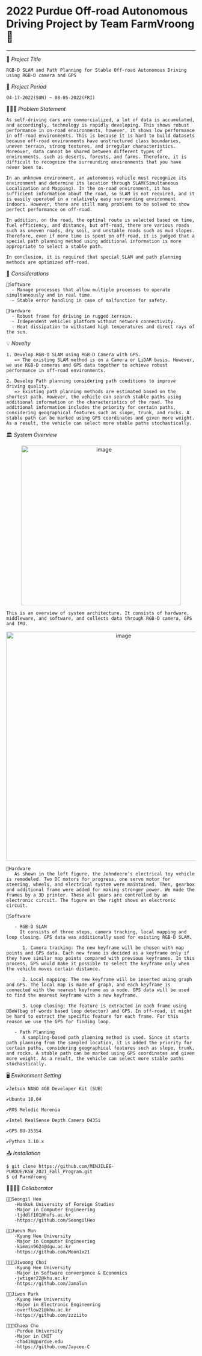 # 2022 Purdue Off-road Autonomous Driving Project by Team FarmVroong 🚜
<hr>

📑 *Project Title*
        
    RGB-D SLAM and Path Planning for Stable Off-road Autonomous Driving    using RGB-D camera and GPS

📅 *Project Period*

    04-17-2022(SUN) ~ 08-05-2022(FRI)

🧖🏻‍♀️ *Problem Statement*

    As self-driving cars are commercialized, a lot of data is accumulated, and accordingly, technology is rapidly developing. This shows robust performance in on-road environments, however, it shows low performance in off-road environments. This is because it is hard to build datasets because off-road environments have unstructured class boundaries, uneven terrain, strong textures, and irregular characteristics. Moreover, data cannot be shared between different types of environments, such as deserts, forests, and farms. Therefore, it is difficult to recognize the surrounding environments that you have never been to.

    In an unknown environment, an autonomous vehicle must recognize its environment and determine its location through SLAM(Simultaneous Localization and Mapping). In the on-road environment, it has sufficient information about the road, so SLAM is not required, and it is easily operated in a relatively easy surrounding environment indoors. However, there are still many problems to be solved to show perfect performance on off-road.

    In addition, on the road, the optimal route is selected based on time, fuel efficiency, and distance, but off-road, there are various roads such as uneven roads, dry soil, and unstable roads such as mud slopes. Therefore, even if more time is spent on off-road, it is judged that a special path planning method using additional information is more appropriate to select a stable path.

    In conclusion, it is required that special SLAM and path planning methods are optimized off-road.

📖 *Considerations*

    🚜Software
      - Manage processes that allow multiple processes to operate simultaneously and in real time.
      - Stable error handling in case of malfunction for safety.
    
    🚜Hardware
      - Robust frame for driving in rugged terrain.
      - Independent vehicles platform without network connectivity.
      - Heat dissipation to withstand high temperatures and direct rays of the sun.

💡 *Novelty*

    1. Develop RGB-D SLAM using RGB-D Camera with GPS.
       => The existing SLAM method is on a Camera or LiDAR basis. However, we use RGB-D cameras and GPS data together to achieve robust performance in off-road environments. 
      
    2. Develop Path planning considering path conditions to improve driving quality.
       => Existing path planning methods are estimated based on the shortest path. However, the vehicle can search stable paths using additional information on the characteristics of the road. The additional information includes the priority for certain paths, considering geographical features such as slope, trunk, and rocks. A stable path can be marked using GPS coordinates and given more weight. As a result, the vehicle can select more stable paths stochastically. 

🏛 *System Overview*
 <p align="center">
<img width="424" alt="image" src="https://user-images.githubusercontent.com/53038354/170869198-8e1b3fe9-45b0-4cf2-b9ed-6c7433c0f1f3.png">
</p>
    
    This is an overview of system architecture. It consists of hardware, middleware, and software, and collects data through RGB-D camera, GPS and IMU.

<p align="center">
<img width="608" alt="image" src="https://user-images.githubusercontent.com/53038354/170869449-d4f0c003-6d6f-40da-b7f7-e889dc32b6ba.png">
</p>
    
    🚜Hardware    
       As shown in the left figure, the Johndeere’s electrical toy vehicle is remodeled. Two DC motors for progress, one servo motor for steering, wheels, and electrical system were maintained. Then, gearbox and additional frame were added for making stronger power. We made the frames by a 3D printer. These all gears are controlled by an electronic circuit. The figure on the right shows an electronic circuit.

    🚜Software  

       - RGB-D SLAM  
         It consists of three steps, camera tracking, local mapping and loop closing. GPS data was additionally used for existing RGB-D SLAM.

          1. Camera tracking: The new keyframe will be chosen with map points and GPS data. Each new frame is decided as a keyframe only if they have similar map points compared with previous keyframes. In this process, GPS would make it possible to select the keyframe only when the vehicle moves certain distance.   
            
          2. Local mapping: The new keyframe will be inserted using graph and GPS. The local map is made of graph, and each keyframe is connected with the nearest keyframe as a node. GPS data will be used to find the nearest keyframe with a new keyframe.  

          3. Loop closing: The feature is extracted in each frame using DBoW(bag of words based loop detector) and GPS. In off-road, it might be hard to extract the specific feature for each frame. For this reason we use the GPS for finding loop.  

       - Path Planning  
          A sampling-based path planning method is used. Since it starts path planning from the sampled location, it is added the priority for certain paths, considering geographical features such as slope, trunk, and rocks. A stable path can be marked using GPS coordinates and given more weight. As a result, the vehicle can select more stable paths stochastically.   

🖥️ *Environment Setting*

    ✔️Jetson NANO 4GB Developer Kit (SUB)

    ✔️Ubuntu 18.04

    ✔️ROS Melodic Morenia

    ✔️Intel RealSense Depth Camera D435i

    ✔️GPS BU-353S4

    ✔️Python 3.10.x
  

📤 *Installation*

    $ git clone https://github.com/MINJILEE-PURDUE/KSW_2021_Fall_Program.git
    $ cd FarmVroong


👨‍👩‍👧‍👧 *Collaborator*
     
    🤴🏼Seongil Heo
       -Hankuk University of Foreign Studies  
       -Major in Computer Engineering  
       -tjddlf101@hufs.ac.kr  
       -https://github.com/SeongilHeo  
      
    👩‍💻Jueun Mun 
       -Kyung Hee University
       -Major in Computer Engineering
       -kimmin9624@dgu.ac.kr
       -https://github.com/Moon1x21
      
    👨🏻‍🦱Jiwoong Choi
       -Kyung Hee University
       -Major in Software convergence & Economics
       -jwtiger22@khu.ac.kr
       -https://github.com/Jamalun
       
    👩‍🚀Jiwon Park
       -Kyung Hee University
       -Major in Electronic Engineering
       -overflow21@khu.ac.kr
       -https://github.com/zzziito
    
    👩🏼‍💼Chaea Cho
       -Purdue University
       -Major in CNIT
       -cho418@purdue.edu
       -https://github.com/Jaycee-C
